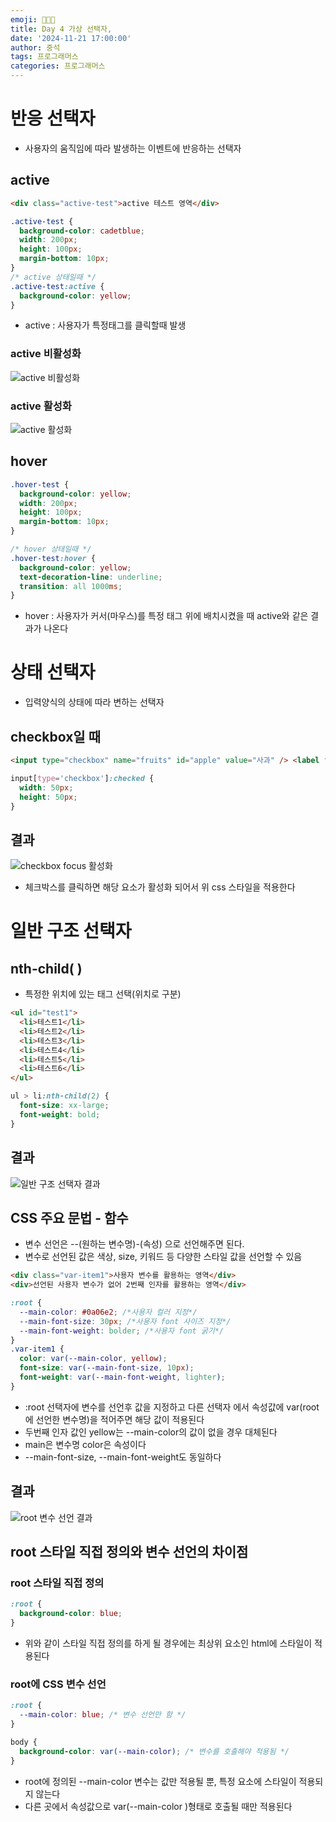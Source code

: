 ```yaml
---
emoji: 👨🏻‍💻
title: Day 4 가상 선택자,
date: '2024-11-21 17:00:00'
author: 중석
tags: 프로그래머스
categories: 프로그래머스
---
```


# 반응 선택자

- 사용자의 움직임에 따라 발생하는 이벤트에 반응하는 선택자

## active

```html
<div class="active-test">active 테스트 영역</div>
```

```css
.active-test {
  background-color: cadetblue;
  width: 200px;
  height: 100px;
  margin-bottom: 10px;
}
/* active 상태일때 */
.active-test:active {
  background-color: yellow;
}
```

- active : 사용자가 특정태그를 클릭할때 발생

### active 비활성화

![active 비활성화](Day4_image/Day4_active1_result.png)

### active 활성화

![active 활성화](Day4_image/Day4_active2_result.png)

## hover

```css
.hover-test {
  background-color: yellow;
  width: 200px;
  height: 100px;
  margin-bottom: 10px;
}

/* hover 상태일때 */
.hover-test:hover {
  background-color: yellow;
  text-decoration-line: underline;
  transition: all 1000ms;
}
```

- hover : 사용자가 커서(마우스)를 특정 태그 위에 배치시켰을 때 active와 같은 결과가 나온다

# 상태 선택자

- 입력양식의 상태에 따라 변하는 선택자

## checkbox일 때

```html
<input type="checkbox" name="fruits" id="apple" value="사과" /> <label for="apple">사과</label>
```

```css
input[type='checkbox']:checked {
  width: 50px;
  height: 50px;
}
```

## 결과

![checkbox focus 활성화](Day4_image/Day4_checkbox_result.png)

- 체크박스를 클릭하면 해당 요소가 활성화 되어서 위 css 스타일을 적용한다

# 일반 구조 선택자

## nth-child( )

- 특정한 위치에 있는 태그 선택(위치로 구분)

```html
<ul id="test1">
  <li>테스트1</li>
  <li>테스트2</li>
  <li>테스트3</li>
  <li>테스트4</li>
  <li>테스트5</li>
  <li>테스트6</li>
</ul>
```

```css
ul > li:nth-child(2) {
  font-size: xx-large;
  font-weight: bold;
}
```

## 결과

![일반 구조 선택자 결과](Day4_image/Day4_child_result.png)

## CSS 주요 문법 - 함수

- 변수 선언은 --(원하는 변수명)-(속성) 으로 선언해주면 된다.
- 변수로 선언된 값은 색상, size, 키워드 등 다양한 스타일 값을 선언할 수 있음

```html
<div class="var-item1">사용자 변수를 활용하는 영역</div>
<div>선언된 사용자 변수가 없어 2번째 인자를 활용하는 영역</div>
```

```css
:root {
  --main-color: #0a06e2; /*사용자 컬러 지정*/
  --main-font-size: 30px; /*사용자 font 사이즈 지정*/
  --main-font-weight: bolder; /*사용자 font 굵기*/
}
.var-item1 {
  color: var(--main-color, yellow);
  font-size: var(--main-font-size, 10px);
  font-weight: var(--main-font-weight, lighter);
}
```

- :root 선택자에 변수를 선언후 값을 지정하고 다른 선택자 에서 속성값에 var(root에 선언한 변수명)을 적어주면 해당 값이 적용된다
- 두번째 인자 값인 yellow는 --main-color의 값이 없을 경우 대체된다
- main은 변수명 color은 속성이다
- --main-font-size, --main-font-weight도 동일하다

## 결과

![root 변수 선언 결과](Day4_image/Day4_root_result.png)

## root 스타일 직접 정의와 변수 선언의 차이점

### root 스타일 직접 정의

```css
:root {
  background-color: blue;
}
```

- 위와 같이 스타일 직접 정의를 하게 될 경우에는 최상위 요소인 html에 스타일이 적용된다

### root에 CSS 변수 선언

```css
:root {
  --main-color: blue; /* 변수 선언만 함 */
}

body {
  background-color: var(--main-color); /* 변수를 호출해야 적용됨 */
}
```

- root에 정의된 --main-color 변수는 값만 적용될 뿐, 특정 요소에 스타일이 적용되지 않는다
- 다른 곳에서 속성값으로 var(--main-color )형태로 호출될 때만 적용된다

```toc

```
